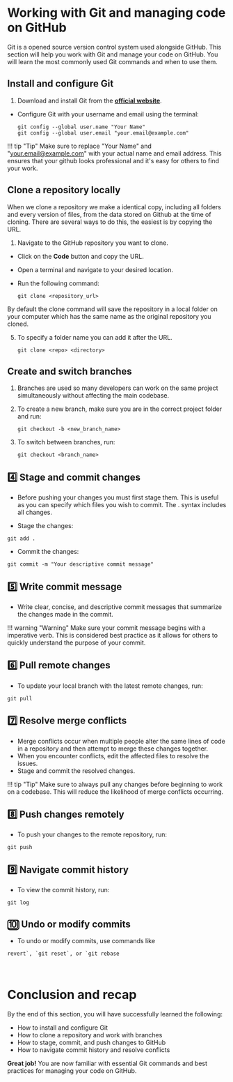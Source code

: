 # Working with Git and managing code on GitHub

Git is a opened source version control system used alongside GitHub. This section will help you work with Git and manage your code on GitHub. You will learn the most commonly used Git commands and when to use them.

## Install and configure Git

1. Download and install Git from the [**official website**](https://git-scm.com/downloads).
- Configure Git with your username and email using the terminal:

    ```git
    git config --global user.name "Your Name"
    git config --global user.email "your.email@example.com"
    ```

!!! tip "Tip"
Make sure to replace "Your Name" and "your.email@example.com" with your actual name and email address. This ensures that your github looks professional and it's easy for others to find your work.

## Clone a repository locally

When we clone a repository we make a identical copy, including all folders and every version of files, from the data stored on Github at the time of cloning. There are several ways to do this, the easiest is by copying the URL. 

1. Navigate to the GitHub repository you want to clone.
- Click on the **Code** button and copy the URL.
- Open a terminal and navigate to your desired location.
- Run the following command:

    ```git
    git clone <repository_url>
    ```

By default the clone command will save the repository in a local folder on your computer which has the same name as the original repository you cloned. 

5. To specify a folder name you can add it after the URL.

    ```git
    git clone <repo> <directory>
    ```

##  Create and switch branches

1. Branches are used so many developers can work on the same project simultaneously without affecting the main codebase.

2. To create a new branch, make sure you are in the correct project folder and run:

    ```git
    git checkout -b <new_branch_name>
    ```

3. To switch between branches, run:

    ```git
    git checkout <branch_name>
    ```

## 4️⃣ Stage and commit changes

- Before pushing your changes you must first stage them. This is useful as you can specify which files you wish to commit. The . syntax includes all changes.

- Stage the changes:

```git
git add .
```

- Commit the changes:

```git
git commit -m "Your descriptive commit message"
```

## 5️⃣ Write commit message

- Write clear, concise, and descriptive commit messages that summarize the changes made in the commit.

!!! warning "Warning"
Make sure your commit message begins with a imperative verb. This is considered best practice as it allows for others to quickly understand the purpose of your commit.

## 6️⃣ Pull remote changes

- To update your local branch with the latest remote changes, run:

```git
git pull
```

## 7️⃣ Resolve merge conflicts

- Merge conflicts occur when multiple people alter the same lines of code in a repository and then attempt to merge these changes together.
- When you encounter conflicts, edit the affected files to resolve the issues.
- Stage and commit the resolved changes.

!!! tip "Tip"
Make sure to always pull any changes before beginning to work on a codebase. This will reduce the likelihood of merge conflicts occurring.

## 8️⃣ Push changes remotely

- To push your changes to the remote repository, run:

```git
git push
```

## 9️⃣ Navigate commit history

- To view the commit history, run:

```git
git log
```

## 🔟 Undo or modify commits

- To undo or modify commits, use commands like

```git
revert`, `git reset`, or `git rebase
```

&nbsp;

# Conclusion and recap

By the end of this section, you will have successfully learned the following:

- How to install and configure Git
- How to clone a repository and work with branches
- How to stage, commit, and push changes to GitHub
- How to navigate commit history and resolve conflicts

**Great job!** You are now familiar with essential Git commands and best practices for managing your code on GitHub.
